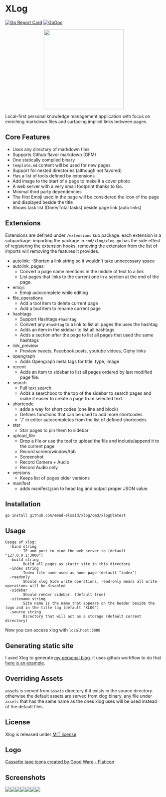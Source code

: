 XLog
=========

[![Go Report Card](https://goreportcard.com/badge/github.com/emad-elsaid/xlog)](https://goreportcard.com/report/github.com/emad-elsaid/xlog)
[![GoDoc](https://godoc.org/github.com/emad-elsaid/xlog?status.svg)](https://godoc.org/github.com/emad-elsaid/xlog)



<p align="center"><img width="256" src="assets/logo.png" /></p>

Local-first personal knowledge management application with focus on enriching markdown files and surfacing implicit links between pages.

## Core Features

- Uses any directory of markdown files
- Supports Github flavor markdown (GFM)
- One statically compiled binary
- `template.md` content will be used for new pages
- Support for nested directories (although not favored)
- Has a list of tools defined by extensions
- Add image to the start of a page to make it a cover photo
- A web server with a very small footprint thanks to Go.
- Minimal third party dependencies
- The first Emoji used in the page will be considered the icon of the page and displayed beside the title
- Shows task list (Done/Total tasks) beside page link (auto links)

## Extensions

Extensions are defined under `/extensions` sub package. each extension is a subpackage. importing the package in `cmd/xlog/xlog.go` has the side effect of registering the extension hooks. removing the extension from the list of imports will removing the features it provides.

* autolink:
  -Shorten a link string so it wouldn't take unnecessary space
* autolink_pages:
  - Convert a page name mentions in the middle of text to a link
  - List pages that links to the current one in a section at the end of the page.
* emoji:
  - Emoji autocomplete while editing
* file_operations
  - Add a tool item to delete current page
  - Add a tool item to rename current page
* hashtags
  - Support Hashtags `#hashtag`.
  - Convert any `#hashtag` to a link to list all pages the uses the hashtag
  - Adds an item in the sidebar to list all hashtags
  - Adds a section after the page to list all pages that used the same hashtags
* link_preview
  - Preview tweets, Facebook posts, youtube videos, Giphy links
* opengraph
  - Adds Opengraph meta tags for title, type, image
* recent
  - Adds an item to sidebar to list all pages ordered by last modified page file.
* search
  - Full text search
  - Adds a searchbox to the top of the sidebar to search pages and make it easier to create a page from selected text.
* shortcode
  - adds a way for short codes (one line and block)
  - Defines functions that can be used to add more shortcodes
  - '/' in editor autocompletes from the list of defined shortcodes
* star
  - Star pages to pin them to sidebar
* upload_file
  - Drop a file or use the tool to upload the file and include/append it to the current page
  - Record screen/window/tab
  - Screenshot
  - Record Camera + Audio
  - Record Audio only
* versions
  - Keeps list of pages older versions
* manifest
  - adds manifest.json to head tag and output proper JSON value.


## Installation

```
go install github.com/emad-elsaid/xlog/cmd/xlog@latest
```

## Usage

```
Usage of xlog:
  -bind string
        IP and port to bind the web server to (default "127.0.0.1:3000")
  -build string
        Build all pages as static site in this directory
  -index string
        Index file name used as home page (default "index")
  -readonly
        Should xlog hide write operations, read-only means all write operations will be disabled
  -sidebar
        Should render sidebar. (default true)
  -sitename string
        Site name is the name that appears on the header beside the logo and in the title tag (default "XLOG")
  -source string
        Directory that will act as a storage (default current directory)
```

Now you can access xlog with `localhost:3000`

## Generating static site

I used Xlog to generate [my personal blog](https://www.emadelsaid.com/). it uses github workflow to do that [here is an example](https://github.com/emad-elsaid/emad-elsaid.github.io/blob/master/.github/workflows/xlog.yml).

## Overriding Assets

assets is served from `assets` directory if it exists in the source directory. otherwise the default assets are served from xlog binary. any file under `assets` that has the same name as the ones xlog uses will be used instead of the default files.

## License

Xlog is released under [MIT license](LICENSE)

## Logo

[Cassette tape icons created by Good Ware - Flaticon](https://www.flaticon.com/free-icons/cassette-tape)

## Screenshots

![](/public/285b89e20358e9ea5d1b01893b011665f6282df816983ef1de0d223de698e366.png)![](/public/e9d44ada9ec4190c2ee325df4bbeb789cc67d22dee6bdcdb74393dfa1d8784a3.png)![](/public/75555f02341e1a8ae2775c5f4395b8a52716bd1eeba94cc576c6b6dec5d8c261.png)![](/public/acb69decf484c750f15440c2b39972a03ddaef20509426ed0bb905907fa6154d.png)![](/public/fc52149f89c1e2c1f1b8a352b3eba0743141ed28542a145b1603b3e3f4449db9.png)![](/public/2a8112a513c61a27292753dbbc219eac15f3432b667d38379e79a1d1bb0a629e.png)![](/public/ffa8e45754fca41ff1d76a8e48a296ed13014a2db14eac15eccfea7a83fae1aa.png)
